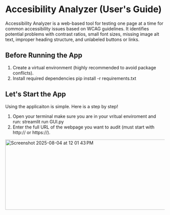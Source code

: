 # Accesibility Analyzer (User's Guide)
Accessibility Analyzer is a web-based tool for testing one page at a time for common accessibility issues based on WCAG guidelines. It identifies potential problems with contrast ratios, small font sizes, missing image alt text, improper heading structure, and unlabeled buttons or links.

## Before Running the App 
1. Create a virtual environment (highly recommended to avoid package conflicts).
2. Install required dependencies pip install -r requirements.txt
   
## Let's Start the App 
Using the applicaiton is simple. Here is a step by step!
1. Open your terminal make sure you are in your vritual enviroment and run: streamlit run GUI.py
2. Enter the full URL of the webpage you want to audit (must start with http:// or https://).
<img width="750" height="222" alt="Screenshot 2025-08-04 at 12 01 43 PM" src="https://github.com/user-attachments/assets/5f788bbd-f40b-449b-9490-0bad33738ae7" />






